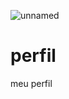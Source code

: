 ![unnamed](https://user-images.githubusercontent.com/94186012/142494969-303ff9fc-d8e0-4bab-8f4f-a351407c0b03.jpg)
# perfil
 meu perfil
